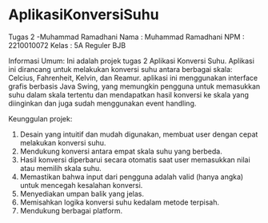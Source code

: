 # AplikasiKonversiSuhu
 Tugas 2 -Muhammad Ramadhani
 Nama  : Muhammad Ramadhani
 NPM   : 2210010072
 Kelas : 5A Reguler BJB

 Informasi Umum: Ini adalah projek tugas 2 Aplikasi Konversi Suhu. Aplikasi ini dirancang untuk melakukan konversi suhu antara berbagai skala: Celcius, Fahrenheit, Kelvin, dan Reamur. aplikasi ini menggunakan interface grafis berbasis Java Swing, yang memungkin pengguna untuk memasukkan suhu dalam skala tertentu dan mendapatkan hasil konversi ke skala yang diinginkan dan juga sudah menggunakan event handling.

 Keunggulan projek: 
 1. Desain yang intuitif dan mudah digunakan, membuat user dengan cepat melakukan konversi suhu.
 2. Mendukung konversi antara empat skala suhu yang berbeda.
 3. Hasil konversi diperbarui secara otomatis saat user memasukkan nilai atau memilih skala suhu.
 4. Memastikan bahwa input dari pengguna adalah valid (hanya angka) untuk mencegah kesalahan konversi.
 5. Menyediakan umpan balik yang jelas.
 6. Memisahkan logika konversi suhu kedalam metode terpisah.
 7. Mendukung berbagai platform.
